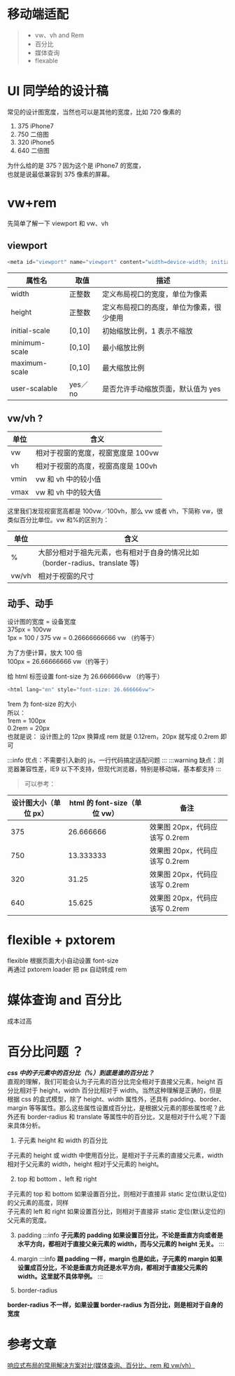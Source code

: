 # 移动端适配

> - vw、vh and Rem
> - 百分比
> - 媒体查询
> - flexable

# UI 同学给的设计稿

常见的设计图宽度，当然也可以是其他的宽度，比如 720 像素的

1. 375 iPhone7
1. 750 二倍图
1. 320 iPhone5
1. 640 二倍图

为什么给的是 375？因为这个是 iPhone7 的宽度，<br />也就是说最低兼容到 375 像素的屏幕。

# vw+rem

先简单了解一下 viewport 和 vw、vh

## viewport

```javascript
<meta id="viewport" name="viewport" content="width=device-width; initial-scale=1.0; maximum-scale=1; user-scalable=no;">
```

| 属性名        | 取值    | 描述                                     |
| ------------- | ------- | ---------------------------------------- |
| width         | 正整数  | 定义布局视口的宽度，单位为像素           |
| height        | 正整数  | 定义布局视口的高度，单位为像素，很少使用 |
| initial-scale | [0,10]  | 初始缩放比例，1 表示不缩放               |
| minimum-scale | [0,10]  | 最小缩放比例                             |
| maximum-scale | [0,10]  | 最大缩放比例                             |
| user-scalable | yes／no | 是否允许手动缩放页面，默认值为 yes       |

## vw/vh ?

| 单位 | 含义                               |
| ---- | ---------------------------------- |
| vw   | 相对于视窗的宽度，视窗宽度是 100vw |
| vh   | 相对于视窗的高度，视窗高度是 100vh |
| vmin | vw 和 vh 中的较小值                |
| vmax | vw 和 vh 中的较大值                |

这里我们发现视窗宽高都是 100vw／100vh，那么 vw 或者 vh，下简称 vw，很类似百分比单位。vw 和%的区别为：

| 单位  | 含义                                                                         |
| ----- | ---------------------------------------------------------------------------- |
| %     | 大部分相对于祖先元素，也有相对于自身的情况比如（border-radius、translate 等) |
| vw/vh | 相对于视窗的尺寸                                                             |

## 动手、动手

设计图的宽度 = 设备宽度<br />375px = 100vw<br />1px = 100 / 375 vw = 0.26666666666 vw （约等于）

为了方便计算，放大 100 倍<br />100px = 26.66666666 vw（约等于）

给 html 标签设置 font-size 为 26.666666vw （约等于）

```javascript
<html lang="en" style="font-size: 26.666666vw">
```

1rem 为 font-size 的大小 <br />所以： <br />1rem = 100px <br />0.2rem = 20px <br />也就是说： 设计图上的 12px 换算成 rem 就是 0.12rem，20px 就写成 0.2rem 即可

:::info
优点：不需要引入新的 js，一行代码搞定适配问题
:::
:::warning
缺点：浏览器兼容性差，IE9 以下不支持，但现代浏览器，特别是移动端，基本都支持
:::

> 可以参考：

| 设计图大小（单位 px） | html 的 font-size（单位 vw） | 备注                           |
| --------------------- | ---------------------------- | ------------------------------ |
| 375                   | 26.666666                    | 效果图 20px，代码应该写 0.2rem |
| 750                   | 13.333333                    | 效果图 20px，代码应该写 0.2rem |
| 320                   | 31.25                        | 效果图 20px，代码应该写 0.2rem |
| 640                   | 15.625                       | 效果图 20px，代码应该写 0.2rem |

# flexible + pxtorem

flexible 根据页面大小自动设置 font-size<br />再通过 pxtorem loader 把 px 自动转成 rem

# 媒体查询 and 百分比

成本过高

# 百分比问题 ？

**_css 中的子元素中的百分比（%）到底是谁的百分比？_**<br />直观的理解，我们可能会认为子元素的百分比完全相对于直接父元素，height 百分比相对于 height，width 百分比相对于 width。当然这种理解是正确的，但是根据 css 的盒式模型，除了 height、width 属性外，还具有 padding、border、margin 等等属性。那么这些属性设置成百分比，是根据父元素的那些属性呢？此外还有 border-radius 和 translate 等属性中的百分比，又是相对于什么呢？下面来具体分析。

1. 子元素 height 和 width 的百分比

子元素的 height 或 width 中使用百分比，是相对于子元素的直接父元素，width 相对于父元素的 width，height 相对于父元素的 height。

2. top 和 bottom 、left 和 right

子元素的 top 和 bottom 如果设置百分比，则相对于直接非 static 定位(默认定位)的父元素的高度，同样<br />子元素的 left 和 right 如果设置百分比，则相对于直接非 static 定位(默认定位的)父元素的宽度。

3. padding
   :::info
   **子元素的 padding 如果设置百分比，不论是垂直方向或者是水平方向，都相对于直接父亲元素的 width，而与父元素的 height 无关。**
   :::
   <br />

4. margin
   :::info
   **跟 padding 一样，margin 也是如此，子元素的 margin 如果设置成百分比，不论是垂直方向还是水平方向，都相对于直接父元素的 width。这里就不具体举例。**
   :::
   <br />

5. border-radius

**border-radius 不一样，如果设置 border-radius 为百分比，则是相对于自身的宽度**

# 参考文章

[响应式布局的常用解决方案对比(媒体查询、百分比、rem 和 vw/vh）](https://juejin.cn/post/6844903630655471624#comment)
